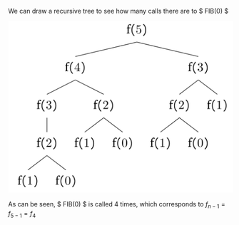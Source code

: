 We can draw a recursive tree to see how many calls there are to $ FIB(0) $

![alt text](image.png)

As can be seen, $ FIB(0) $ is called 4 times, which corresponds to $f_{n-1} = f_{5-1} = f_{4}$
